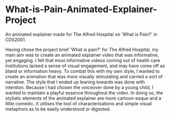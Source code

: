# What-is-Pain-Animated-Explainer-Project
An animated explainer made for The Alfred Hospital on 'What is Pain?' in CDS2001.

Having chose the project brief 'What is pain?' for The Alfred Hospital, my main aim was to create an animated explainer video that was informative, yet
engaging. I felt that most informative videos coming out of health care institutions lacked a sense of visual engagement, and may have come off as
bland or information heavy. To combat this with my own style, I wanted to create an animation that was more visually stimulating and carried a sort of
narrative. The style that I ended up leaning towards was done with intention. Because I had chosen the voiceover done by a young child, I wanted to maintain a playful essence throughout the video. In doing so, the stylistic elements of the animated explainer are more cartoon-esque and a little comedic. It utilises the tool of characterisations and simple visual metaphors as to be easily understood or digested.
